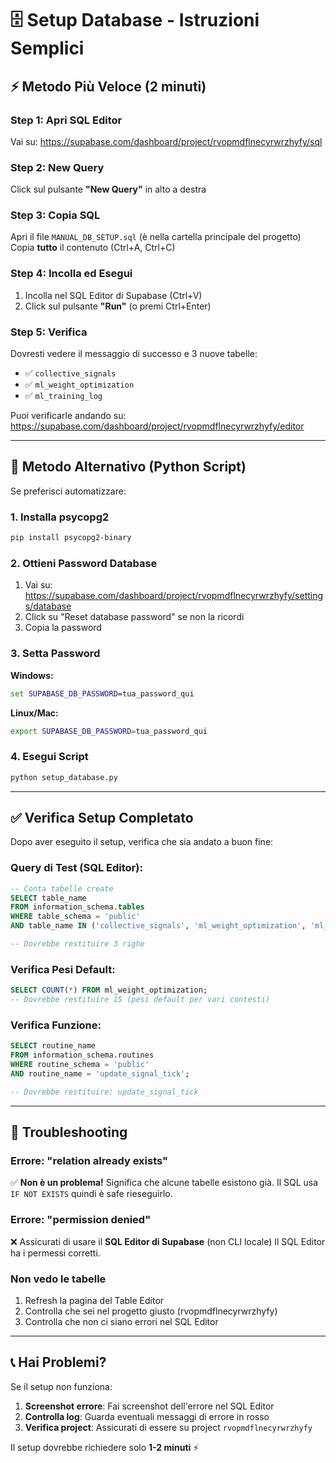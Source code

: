 # 🗄️ Setup Database - Istruzioni Semplici

## ⚡ Metodo Più Veloce (2 minuti)

### Step 1: Apri SQL Editor
Vai su: https://supabase.com/dashboard/project/rvopmdflnecyrwrzhyfy/sql

### Step 2: New Query
Click sul pulsante **"New Query"** in alto a destra

### Step 3: Copia SQL
Apri il file `MANUAL_DB_SETUP.sql` (è nella cartella principale del progetto)
Copia **tutto** il contenuto (Ctrl+A, Ctrl+C)

### Step 4: Incolla ed Esegui
1. Incolla nel SQL Editor di Supabase (Ctrl+V)
2. Click sul pulsante **"Run"** (o premi Ctrl+Enter)

### Step 5: Verifica
Dovresti vedere il messaggio di successo e 3 nuove tabelle:
- ✅ `collective_signals`
- ✅ `ml_weight_optimization`
- ✅ `ml_training_log`

Puoi verificarle andando su: https://supabase.com/dashboard/project/rvopmdflnecyrwrzhyfy/editor

---

## 🐍 Metodo Alternativo (Python Script)

Se preferisci automatizzare:

### 1. Installa psycopg2
```bash
pip install psycopg2-binary
```

### 2. Ottieni Password Database
1. Vai su: https://supabase.com/dashboard/project/rvopmdflnecyrwrzhyfy/settings/database
2. Click su "Reset database password" se non la ricordi
3. Copia la password

### 3. Setta Password
**Windows:**
```cmd
set SUPABASE_DB_PASSWORD=tua_password_qui
```

**Linux/Mac:**
```bash
export SUPABASE_DB_PASSWORD=tua_password_qui
```

### 4. Esegui Script
```bash
python setup_database.py
```

---

## ✅ Verifica Setup Completato

Dopo aver eseguito il setup, verifica che sia andato a buon fine:

### Query di Test (SQL Editor):
```sql
-- Conta tabelle create
SELECT table_name
FROM information_schema.tables
WHERE table_schema = 'public'
AND table_name IN ('collective_signals', 'ml_weight_optimization', 'ml_training_log');

-- Dovrebbe restituire 3 righe
```

### Verifica Pesi Default:
```sql
SELECT COUNT(*) FROM ml_weight_optimization;
-- Dovrebbe restituire 15 (pesi default per vari contesti)
```

### Verifica Funzione:
```sql
SELECT routine_name
FROM information_schema.routines
WHERE routine_schema = 'public'
AND routine_name = 'update_signal_tick';

-- Dovrebbe restituire: update_signal_tick
```

---

## 🐛 Troubleshooting

### Errore: "relation already exists"
✅ **Non è un problema!** Significa che alcune tabelle esistono già.
Il SQL usa `IF NOT EXISTS` quindi è safe rieseguirlo.

### Errore: "permission denied"
❌ Assicurati di usare il **SQL Editor di Supabase** (non CLI locale)
Il SQL Editor ha i permessi corretti.

### Non vedo le tabelle
1. Refresh la pagina del Table Editor
2. Controlla che sei nel progetto giusto (rvopmdflnecyrwrzhyfy)
3. Controlla che non ci siano errori nel SQL Editor

---

## 📞 Hai Problemi?

Se il setup non funziona:

1. **Screenshot errore**: Fai screenshot dell'errore nel SQL Editor
2. **Controlla log**: Guarda eventuali messaggi di errore in rosso
3. **Verifica project**: Assicurati di essere su project `rvopmdflnecyrwrzhyfy`

Il setup dovrebbe richiedere solo **1-2 minuti** ⚡

